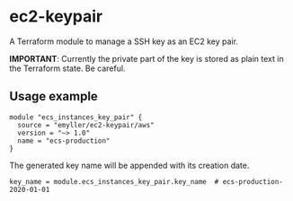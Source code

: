 # ec2-keypair

A Terraform module to manage a SSH key as an EC2 key pair.

**IMPORTANT**: Currently the private part of the key is stored as plain text in
the Terraform state. Be careful.


## Usage example

```hcl
module "ecs_instances_key_pair" {
  source = "emyller/ec2-keypair/aws"
  version = "~> 1.0"
  name = "ecs-production"
}
```

The generated key name will be appended with its creation date.

```hcl
key_name = module.ecs_instances_key_pair.key_name  # ecs-production-2020-01-01
```
